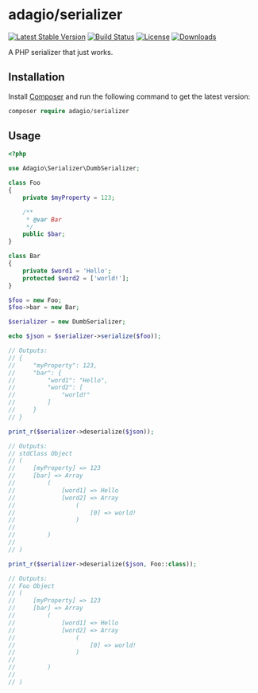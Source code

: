 # adagio/serializer

[![Latest Stable Version](https://poser.pugx.org/adagiolabs/serializer/version.svg)](https://packagist.org/packages/adagiolabs/serializer)
[![Build Status](https://secure.travis-ci.org/adagio/serializer.svg)](http://travis-ci.org/adagiolabs/serializer)
[![License](https://poser.pugx.org/adagio/serializer/license.svg)](https://packagist.org/packages/adagiolabs/serializer)
[![Downloads](https://poser.pugx.org/adagio/serializer/d/total.svg)](https://packagist.org/packages/adagiolabs/serializer)

A PHP serializer that just works.

## Installation

Install [Composer](https://getcomposer.org) and run the following command to get
the latest version:

```php
composer require adagio/serializer
```

## Usage

```php
<?php

use Adagio\Serializer\DumbSerializer;

class Foo
{
    private $myProperty = 123;

    /**
     * @var Bar
     */
    public $bar;
}

class Bar
{
    private $word1 = 'Hello';
    protected $word2 = ['world!'];
}

$foo = new Foo;
$foo->bar = new Bar;

$serializer = new DumbSerializer;

echo $json = $serializer->serialize($foo));

// Outputs:
// {
//     "myProperty": 123,
//     "bar": {
//         "word1": "Hello",
//         "word2": [
//             "world!"
//         ]
//     }
// }

print_r($serializer->deserialize($json));

// Outputs:
// stdClass Object
// (
//     [myProperty] => 123
//     [bar] => Array
//         (
//             [word1] => Hello
//             [word2] => Array
//                 (
//                     [0] => world!
//                 )
//
//         )
//
// )

print_r($serializer->deserialize($json, Foo::class));

// Outputs:
// Foo Object
// (
//     [myProperty] => 123
//     [bar] => Array
//         (
//             [word1] => Hello
//             [word2] => Array
//                 (
//                     [0] => world!
//                 )
//
//         )
//
// )
```
